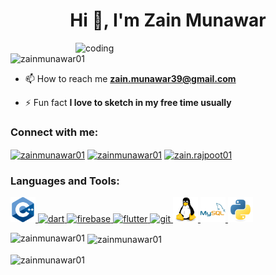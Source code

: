 <h1 align="center">Hi 👋, I'm Zain Munawar</h1>


<img align="right" alt="coding" width="400" src="https://www.google.com/url?sa=i&url=https%3A%2F%2Ftenor.com%2Fsearch%2Fflex-dance-move-gifs&psig=AOvVaw2OYt0DmRyD-AEA57vMUzY8&ust=1730729995760000&source=images&cd=vfe&opi=89978449&ved=0CBMQjRxqFwoTCKD3i-2twIkDFQAAAAAdAAAAABAJ">

<p align="left"> <img src="https://komarev.com/ghpvc/?username=zainmunawar01&label=Profile%20views&color=0e75b6&style=flat" alt="zainmunawar01" /> </p>

- 📫 How to reach me **zain.munawar39@gmail.com**

- ⚡ Fun fact **I love to sketch in my free time usually**

<h3 align="left">Connect with me:</h3>
<p align="left">
<a href="https://linkedin.com/in/zainmunawar01" target="blank"><img align="center" src="https://raw.githubusercontent.com/rahuldkjain/github-profile-readme-generator/master/src/images/icons/Social/linked-in-alt.svg" alt="zainmunawar01" height="30" width="40" /></a>
<a href="https://fb.com/zainmunawar01" target="blank"><img align="center" src="https://raw.githubusercontent.com/rahuldkjain/github-profile-readme-generator/master/src/images/icons/Social/facebook.svg" alt="zainmunawar01" height="30" width="40" /></a>
<a href="https://instagram.com/zain.rajpoot01" target="blank"><img align="center" src="https://raw.githubusercontent.com/rahuldkjain/github-profile-readme-generator/master/src/images/icons/Social/instagram.svg" alt="zain.rajpoot01" height="30" width="40" /></a>
</p>

<h3 align="left">Languages and Tools:</h3>
<p align="left"> <a href="https://www.w3schools.com/cpp/" target="_blank" rel="noreferrer"> <img src="https://raw.githubusercontent.com/devicons/devicon/master/icons/cplusplus/cplusplus-original.svg" alt="cplusplus" width="40" height="40"/> </a> <a href="https://dart.dev" target="_blank" rel="noreferrer"> <img src="https://www.vectorlogo.zone/logos/dartlang/dartlang-icon.svg" alt="dart" width="40" height="40"/> </a> <a href="https://firebase.google.com/" target="_blank" rel="noreferrer"> <img src="https://www.vectorlogo.zone/logos/firebase/firebase-icon.svg" alt="firebase" width="40" height="40"/> </a> <a href="https://flutter.dev" target="_blank" rel="noreferrer"> <img src="https://www.vectorlogo.zone/logos/flutterio/flutterio-icon.svg" alt="flutter" width="40" height="40"/> </a> <a href="https://git-scm.com/" target="_blank" rel="noreferrer"> <img src="https://www.vectorlogo.zone/logos/git-scm/git-scm-icon.svg" alt="git" width="40" height="40"/> </a> <a href="https://www.linux.org/" target="_blank" rel="noreferrer"> <img src="https://raw.githubusercontent.com/devicons/devicon/master/icons/linux/linux-original.svg" alt="linux" width="40" height="40"/> </a> <a href="https://www.mysql.com/" target="_blank" rel="noreferrer"> <img src="https://raw.githubusercontent.com/devicons/devicon/master/icons/mysql/mysql-original-wordmark.svg" alt="mysql" width="40" height="40"/> </a> <a href="https://www.python.org" target="_blank" rel="noreferrer"> <img src="https://raw.githubusercontent.com/devicons/devicon/master/icons/python/python-original.svg" alt="python" width="40" height="40"/> </a> </p>

<p><img align="left" src="https://github-readme-stats.vercel.app/api/top-langs?username=zainmunawar01&show_icons=true&locale=en&layout=compact" alt="zainmunawar01" /></p>

<p>&nbsp;<img align="center" src="https://github-readme-stats.vercel.app/api?username=zainmunawar01&show_icons=true&locale=en" alt="zainmunawar01" /></p>

<p><img align="center" src="https://github-readme-streak-stats.herokuapp.com/?user=zainmunawar01&" alt="zainmunawar01" /></p>
